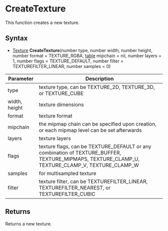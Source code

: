 # CreateTexture

This function creates a new texture.

## Syntax

- [Texture](Texture.md) **CreateTexture**(number type, number width, number height, number format = TEXTURE_RGBA, [table](https://www.lua.org/manual/5.4/manual.html#6.6) mipchain = nil, number layers = 1, number flags = TEXTURE_DEFAULT, number filter = TEXTUREFILTER_LINEAR, number samples = 0)

| Parameter | Description |
|---|---|
| type | texture type, can be TEXTURE_2D, TEXTURE_3D, or TEXTURE_CUBE |
| width, height | texture dimensions |
| format | texture format |
| mipchain | the mipmap chain can be specified upon creation, or each mipmap level can be set afterwards |
| layers | texture layers |
| flags | texture flags, can be TEXTURE_DEFAULT or any combination of TEXTURE_BUFFER, TEXTURE_MIPMAPS, TEXTURE_CLAMP_U, TEXTURE_CLAMP_V, TEXTURE_CLAMP_W |
| samples | for multisampled texture |
| filter | texture filter, can be TEXTUREFILTER_LINEAR, TEXTUREFILTER_NEAREST, or TEXTUREFILTER_CUBIC |

  ## Returns
  
  Returns a new texture.
